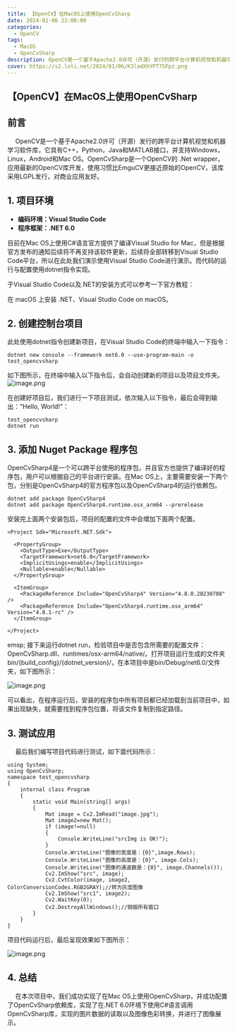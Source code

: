 ```yaml
---
title: 【OpenCV】在MacOS上使用OpenCvSharp
date: 2024-01-06 22:00:00
categories:
  - OpenCV
tags:
  - MacOS
  - OpenCvSharp
description: OpenCV是一个基于Apache2.0许可（开源）发行的跨平台计算机视觉和机器学习软件库，它具有C++，Python，Java和MATLAB接口
cover: https://s2.loli.net/2024/01/06/K3ladXhYPT7SFpz.png
---
```

## 【OpenCV】在MacOS上使用OpenCvSharp
## 前言
  OpenCV是一个基于Apache2.0许可（开源）发行的跨平台计算机视觉和机器学习软件库，它具有C++，Python，Java和MATLAB接口，并支持Windows，Linux，Android和Mac OS。OpenCvSharp是一个OpenCV的 .Net wrapper，应用最新的OpenCV库开发，使用习惯比EmguCV更接近原始的OpenCV，该库采用LGPL发行，对商业应用友好。
## 1. 项目环境
- **编码环境：Visual Studio Code**
- **程序框架：.NET 6.0**

目前在Mac OS上使用C#语言官方提供了编译Visual Studio for Mac，但是根据官方发布的通知后续将不再支持该软件更新，后续将全部转移到Visual Studio Code平台，所以在此处我们演示使用Visual Studio Code进行演示。而代码的运行与配置使用dotnet指令实现。

于Visual Studio Code以及.NET的安装方式可以参考一下官方教程：

在 macOS 上安装 .NET、Visual Studio Code on macOS。

## 2. 创建控制台项目

此处使用dotnet指令创建新项目，在Visual Studio Code的终端中输入一下指令：
```undefined
dotnet new console --framework net6.0 --use-program-main -o test_opencvsharp
```
如下图所示，在终端中输入以下指令后，会自动创建新的项目以及项目文件夹。
![image.png](https://s2.loli.net/2024/01/06/sivnhfkWAZocgup.png)

在创建好项目后，我们进行一下项目测试，依次输入以下指令，最后会得到输出："Hello, World!"：
```undefined
test_opencvsharp
dotnet run
```
## 3. 添加 Nuget Package 程序包
OpenCvSharp4是一个可以跨平台使用的程序包，并且官方也提供了编译好的程序包，用户可以根据自己的平台进行安装。在Mac OS上，主要需要安装一下两个包，分别是OpenCvSharp4的官方程序包以及OpenCvSharp4的运行依赖包。
```undefined
dotnet add package OpenCvSharp4
dotnet add package OpenCvSharp4.runtime.osx_arm64 --prerelease
```
安装完上面两个安装包后，项目的配置的文件中会增加下面两个配置。
```undefined
<Project Sdk="Microsoft.NET.Sdk">

  <PropertyGroup>
    <OutputType>Exe</OutputType>
    <TargetFramework>net6.0</TargetFramework>
    <ImplicitUsings>enable</ImplicitUsings>
    <Nullable>enable</Nullable>
  </PropertyGroup>

  <ItemGroup>
    <PackageReference Include="OpenCvSharp4" Version="4.8.0.20230708" />
    <PackageReference Include="OpenCvSharp4.runtime.osx_arm64" Version="4.8.1-rc" />
  </ItemGroup>

</Project>
```
emsp; 接下来运行dotnet run，检验项目中是否包含所需要的配置文件：OpenCvSharp.dll、runtimes/osx-arm64/native/。打开项目运行生成的文件夹bin/{build_config}/{dotnet_version}/，在本项目中是bin/Debug/net6.0/文件夹，如下图所示：

![image.png](https://s2.loli.net/2024/01/06/JizSvfxebd47mpW.png)

可以看出，在程序运行后，安装的程序包中所有项目都已经加载到当前项目中，如果出现缺失，就需要找到程序包位置，将该文件复制到指定路径。

## 3. 测试应用
  最后我们编写项目代码进行测试，如下面代码所示：
```undefined
using System;
using OpenCvSharp;
namespace test_opencvsharp 
{
    internal class Program
    {
        static void Main(string[] args)
        {
            Mat image = Cv2.ImRead("image.jpg");
            Mat image2=new Mat();
            if (image!=null)
            {
                Console.WriteLine("srcImg is OK!");
            }
            Console.WriteLine("图像的宽度是：{0}",image.Rows);
            Console.WriteLine("图像的高度是：{0}", image.Cols);
            Console.WriteLine("图像的通道数是：{0}", image.Channels());
            Cv2.ImShow("src", image);
            Cv2.CvtColor(image, image2, ColorConversionCodes.RGB2GRAY);//转为灰度图像
            Cv2.ImShow("src1", image2);
            Cv2.WaitKey(0);
            Cv2.DestroyAllWindows();//销毁所有窗口
        }
    }
}
```
项目代码运行后，最后呈现效果如下图所示：

![image.png](https://s2.loli.net/2024/01/06/K3ladXhYPT7SFpz.png)

## 4. 总结
  在本次项目中，我们成功实现了在Mac OS上使用OpenCvSharp，并成功配置了OpenCvSharp依赖库，实现了在.NET 6.0环境下使用C#语言调用OpenCvSharp库，实现的图片数据的读取以及图像色彩转换，并进行了图像展示。
